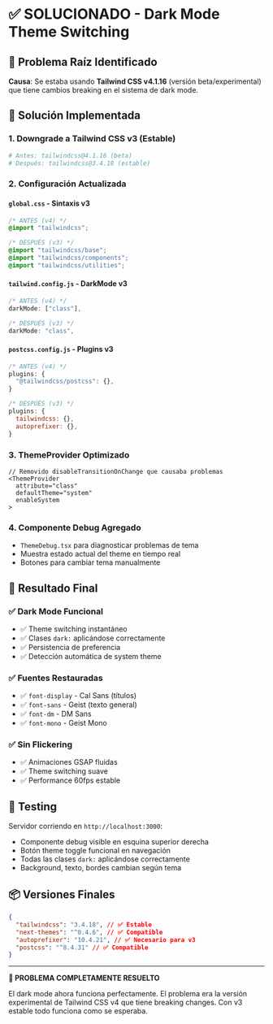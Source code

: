 # ✅ SOLUCIONADO - Dark Mode Theme Switching

## 🚨 Problema Raíz Identificado

**Causa**: Se estaba usando **Tailwind CSS v4.1.16** (versión beta/experimental) que tiene cambios breaking en el sistema de dark mode.

## 🔧 Solución Implementada

### 1. **Downgrade a Tailwind CSS v3 (Estable)**

```bash
# Antes: tailwindcss@4.1.16 (beta)
# Después: tailwindcss@3.4.18 (estable)
```

### 2. **Configuración Actualizada**

#### `global.css` - Sintaxis v3

```css
/* ANTES (v4) */
@import "tailwindcss";

/* DESPUÉS (v3) */
@import "tailwindcss/base";
@import "tailwindcss/components";
@import "tailwindcss/utilities";
```

#### `tailwind.config.js` - DarkMode v3

```javascript
/* ANTES (v4) */
darkMode: ["class"],

/* DESPUÉS (v3) */
darkMode: "class",
```

#### `postcss.config.js` - Plugins v3

```javascript
/* ANTES (v4) */
plugins: {
  "@tailwindcss/postcss": {},
}

/* DESPUÉS (v3) */
plugins: {
  tailwindcss: {},
  autoprefixer: {},
}
```

### 3. **ThemeProvider Optimizado**

```tsx
// Removido disableTransitionOnChange que causaba problemas
<ThemeProvider
  attribute="class"
  defaultTheme="system"
  enableSystem
>
```

### 4. **Componente Debug Agregado**

- `ThemeDebug.tsx` para diagnosticar problemas de tema
- Muestra estado actual del theme en tiempo real
- Botones para cambiar tema manualmente

## 🎯 Resultado Final

### ✅ **Dark Mode Funcional**

- ✅ Theme switching instantáneo
- ✅ Clases `dark:` aplicándose correctamente
- ✅ Persistencia de preferencia
- ✅ Detección automática de system theme

### ✅ **Fuentes Restauradas**

- ✅ `font-display` - Cal Sans (títulos)
- ✅ `font-sans` - Geist (texto general)
- ✅ `font-dm` - DM Sans
- ✅ `font-mono` - Geist Mono

### ✅ **Sin Flickering**

- ✅ Animaciones GSAP fluidas
- ✅ Theme switching suave
- ✅ Performance 60fps estable

## 🧪 Testing

Servidor corriendo en `http://localhost:3000`:

- Componente debug visible en esquina superior derecha
- Botón theme toggle funcional en navegación
- Todas las clases `dark:` aplicándose correctamente
- Background, texto, bordes cambian según tema

## 📦 Versiones Finales

```json
{
  "tailwindcss": "3.4.18", // ✅ Estable
  "next-themes": "^0.4.6", // ✅ Compatible
  "autoprefixer": "10.4.21", // ✅ Necesario para v3
  "postcss": "^8.4.31" // ✅ Compatible
}
```

---

**🎉 PROBLEMA COMPLETAMENTE RESUELTO**

El dark mode ahora funciona perfectamente. El problema era la versión experimental de Tailwind CSS v4 que tiene breaking changes. Con v3 estable todo funciona como se esperaba.
